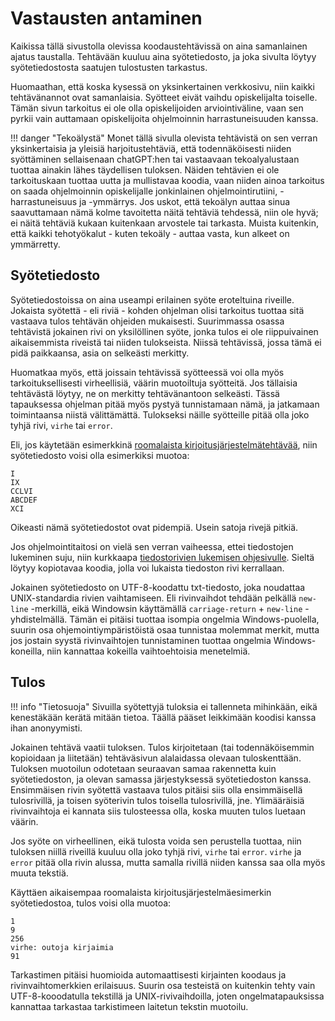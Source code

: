 # Vastausten antaminen

Kaikissa tällä sivustolla olevissa koodaustehtävissä on aina samanlainen ajatus taustalla. Tehtävään kuuluu aina syötetiedosto, ja joka sivulta löytyy syötetiedostosta saatujen tulostusten tarkastus. 

Huomaathan, että koska kysessä on yksinkertainen verkkosivu, niin kaikki tehtävänannot ovat samanlaisia. Syötteet eivät vaihdu opiskelijalta toiselle. Tämän sivun tarkoitus ei ole olla opiskelijoiden arviointiväline, vaan sen pyrkii vain auttamaan opiskelijoita ohjelmoinnin harrastuneisuuden kanssa. 

!!! danger "Tekoälystä"
    Monet tällä sivulla olevista tehtävistä on sen verran yksinkertaisia ja yleisiä harjoitustehtäviä, että todennäköisesti niiden syöttäminen sellaisenaan chatGPT:hen tai vastaavaan tekoalyalustaan tuottaa ainakin lähes täydellisen tuloksen. Näiden tehtävien ei ole tarkoituskaan tuottaa uutta ja mullistavaa koodia, vaan niiden ainoa tarkoitus on saada ohjelmoinnin opiskelijalle jonkinlainen ohjelmointirutiini, -harrastuneisuus ja -ymmärrys. Jos uskot, että tekoälyn auttaa sinua saavuttamaan nämä kolme tavoitetta näitä tehtäviä tehdessä, niin ole hyvä; ei näitä tehtäviä kukaan kuitenkaan arvostele tai tarkasta. Muista kuitenkin, että kaikki tehotyökalut - kuten tekoäly - auttaa vasta, kun alkeet on ymmärretty.

## Syötetiedosto

Syötetiedostoissa on aina useampi erilainen syöte eroteltuina riveille. Jokaista syötettä - eli riviä - kohden ohjelman olisi tarkoitus tuottaa sitä vastaava tulos tehtävän ohjeiden mukaisesti. Suurimmassa osassa tehtävistä jokainen rivi on yksilöllinen syöte, jonka tulos ei ole riippuivainen aikaisemmista riveistä tai niiden tulokseista. Niissä tehtävissä, jossa tämä ei pidä paikkaansa, asia on selkeästi merkitty.

Huomatkaa myös, että joissain tehtävissä syötteessä voi olla myös tarkoituksellisesti virheellisiä, väärin muotoiltuja syötteitä. Jos tällaisia tehtävästä löytyy, ne on merkitty tehtävänantoon selkeästi. Tässä tapauksessa ohjelman pitää myös pystyä tunnistamaan nämä, ja jatkamaan toimintaansa niistä välittämättä. Tulokseksi näille syötteille pitää olla joko tyhjä rivi, `virhe` tai `error`.

Eli, jos käytetään esimerkkinä [roomalaista kirjoitusjärjestelmätehtävää](./haasteet/roomalaiset.md), niin syötetiedosto voisi olla esimerkiksi muotoa:

```
I
IX
CCLVI
ABCDEF
XCI
```

Oikeasti nämä syötetiedostot ovat pidempiä. Usein satoja rivejä pitkiä.

Jos ohjelmointitaitosi on vielä sen verran vaiheessa, ettei tiedostojen lukeminen suju, niin kurkkaapa [tiedostorivien lukemisen ohjesivulle](). Sieltä löytyy kopiotavaa koodia, jolla voi lukaista tiedoston rivi kerrallaan.

Jokainen syötetiedosto on UTF-8-koodattu txt-tiedosto, joka noudattaa UNIX-standardia rivien vaihtamiseen. Eli rivinvaihdot tehdään pelkällä `new-line` -merkillä, eikä Windowsin käyttämällä `carriage-return` + `new-line` -yhdistelmällä. Tämän ei pitäisi tuottaa isompia ongelmia Windows-puolella, suurin osa ohjemointiympäristöistä osaa tunnistaa molemmat merkit, mutta jos jostain syystä rivinvaihtojen tunnistaminen tuottaa ongelmia Windows-koneilla, niin kannattaa kokeilla vaihtoehtoisia menetelmiä.



## Tulos

!!! info "Tietosuoja"
    Sivuilla syötettyjä tuloksia ei tallenneta mihinkään, eikä kenestäkään kerätä mitään tietoa. Täällä pääset leikkimään koodisi kanssa ihan anonyymisti.

Jokainen tehtävä vaatii tuloksen. Tulos kirjoitetaan (tai todennäköisemmin kopioidaan ja liitetään) tehtäväsivun alalaidassa olevaan tuloskenttään. Tuloksen muotoilun odotetaan seuraavan samaa rakennetta kuin syötetiedoston, ja olevan samassa järjestyksessä syötetiedoston kanssa. Ensimmäisen rivin syötettä vastaava tulos pitäisi siis olla ensimmäisellä tulosrivillä, ja toisen syöterivin tulos toisella tulosrivillä, jne. Ylimääräisiä rivinvaihtoja ei kannata siis tulosteessa olla, koska muuten tulos luetaan väärin.

Jos syöte on virheellinen, eikä tulosta voida sen perustella tuottaa, niin tuloksen niillä riveillä kuuluu olla joko tyhjä rivi, `virhe` tai `error`. `virhe` ja `error` pitää olla rivin alussa, mutta samalla rivillä niiden kanssa saa olla myös muuta tekstiä.

Käyttäen aikaisempaa roomalaista kirjoitusjärjestelmäesimerkin syötetiedostoa, tulos voisi olla muotoa:

```
1
9
256
virhe: outoja kirjaimia
91
```

Tarkastimen pitäisi huomioida automaattisesti kirjainten koodaus ja rivinvaihtomerkkien erilaisuus. Suurin osa testeistä on kuitenkin tehty vain UTF-8-kooodatulla tekstillä ja UNIX-rivivaihdoilla, joten ongelmatapauksissa kannattaa tarkastaa tarkistimeen laitetun tekstin muotoilu.